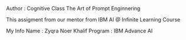 Author : Cognitive Class The Art of Prompt Enginnering


This assigment from our mentor from IBM AI @ Infinite Learning Course


My Info 
Name : Zyqra Noer Khalif
Program : IBM Advance AI
